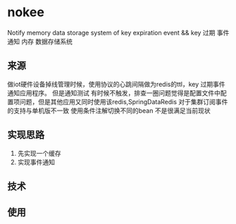 # nokee
Notify memory data storage system of key expiration event  &amp;&amp; key 过期 事件 通知 内存 数据存储系统

## 来源
做iot硬件设备掉线管理时候，使用协议的心跳间隔做为redis的ttl，key 过期事件通知应用程序。
但是通知测试 有时候不触发，排查一圈问题觉得是配置文件中配置项问题，但是其他应用又同时使用该redis,SpringDataRedis 对于集群订阅事件的支持与单机版不一致
使用条件注解切换不同的bean 不是很满足当前现状

## 实现思路  
1. 先实现一个缓存
2. 实现事件通知


## 技术

## 使用
